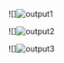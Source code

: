 ![]![output1](https://user-images.githubusercontent.com/94281662/143174501-10ec25b1-13e1-4172-acd1-dcd43c0b222e.png)


![]![output2](https://user-images.githubusercontent.com/94281662/143174525-f9d36abd-4cfa-4f16-be9d-68ac6a0d03d1.png)


![]![output3](https://user-images.githubusercontent.com/94281662/143174544-2777052b-1e8d-40c7-80f6-887721b89ab0.png)

